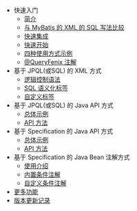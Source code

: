 - 快速入门
  - [简介](README)
  - [与 MyBatis 的 XML 的 SQL 写法比较](compare-mybatis)
  - [快速集成](quick-install)
  - [快速开始](quick-start)
  - [四种使用方式示例](usage-example)
  - [@QueryFenix 注解](queryfenix-introduction)
- 基于 JPQL(或SQL) 的 XML 方式
  - [逻辑控制语法](xml/logic-control)
  - [SQL 语义化标签](xml/xml-tags)
  - [自定义标签](xml/custom-tag)
- 基于 JPQL(或SQL) 的 Java API 方式
  - [总体示例](java/example)
  - [API 方法](java/main-method)
- 基于 Specification 的 Java API 方式
  - [总体示例](sp-api/example)
  - [API 方法](sp-api/main-method)
- 基于 Specification 的 Java Bean 注解方式
  - [使用介绍](sp-bean/introduction)
  - [内置条件注解](sp-bean/annotations)
  - [自定义条件注解](sp-bean/custom-annotation)
- [更多功能](more-features)
- [版本更新记录](CHANGELOG)
